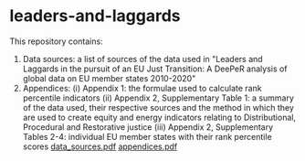 # leaders-and-laggards
This repository contains:
1) Data sources: a list of sources of the data used in "Leaders and Laggards in the pursuit of an EU Just Transition:
A DeePeR analysis of global data on EU member states 2010-2020"
2) Appendices:
(i) Appendix 1: the formulae used to calculate rank percentile indicators
(ii) Appendix 2, Supplementary Table 1: a summary of the data used, their respective sources and the method in which they are used to create equity and energy indicators relating to Distributional, Procedural and Restorative justice
(iii) Appendix 2, Supplementary Tables 2-4: individual EU member states with their rank percentile scores
[data_sources.pdf](https://github.com/kerrypettigrew/leaders-and-laggards/files/8230822/data_sources.pdf)
[appendices.pdf](https://github.com/kerrypettigrew/leaders-and-laggards/files/8230823/appendices.pdf)
